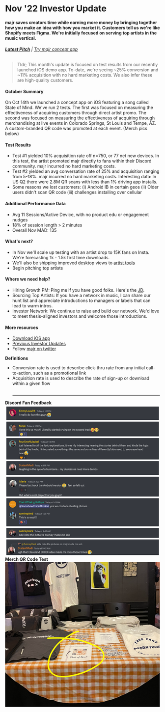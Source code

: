 # Nov '22 Investor Update

#### majr saves creators time while earning more money by bringing together how you make an idea with how you market it. Customers tell us we're like Shopify meets Figma. We're initially focused on serving top artists in the music vertical.<BR>

###### **[Latest Pitch](https://docsend.com/view/jnwm8riu4grhi8zv)**  |  [Try majr concept app](https://apps.apple.com/us/app/majr/id1634121602)

>Tldr; This month's update is focused on test results from our recently launched iOS demo app. To-date, we're seeing ~25% conversion and ~11% acquisition with no hard marketing costs. We also infer these are high-quality customers. 

#### October Summary  
  On Oct 14th we launched a concept app on iOS featuring a song called State of Mind. We've run 2 tests. The first was focused on measuring the effectiveness of acquiring customers through direct artist promo. The second was focused on measuring the effectiveness of acquiring through merchandising at live events in Colorado Springs, St Louis and Tempe, AZ. A custom-branded QR code was promoted at each event. (Merch pics below) 
  
#### Test Results  
  - Test #1 yielded 10% acquisition rate off n=750, or 77 net new devices. In this test, the artist promoted majr directly to fans within their Discord community. majr incurred no hard marketing costs.
  - Test #2 yielded an avg conversation rate of 25% and acquisition ranging from 5-18%. majr incurred no hard marketing costs. Interesting data: In US Q2 there were 2.8M QR scans with less than 1% driving app installs.
  - Some reasons we lost customers: (i) Android IB in certain geos (ii) Older users didn't scan QR code (iii) challenges installing over cellular
  
  #### Additional Performance Data
  - Avg 11 Sessions/Active Device, with no product edu or engagement nudges   
  - 18% of session length >  2 minutes
  - Overall Nov MAD: 135 
  
  #### What's next?
  - In Nov we'll scale up testing with an artist drop to 15K fans on Insta. We're forecasting 1k - 1.5k first time downloads. 
  - We'll also be shipping improved desktop views to [artist tools](https://artists.majr.app) 
  - Begin pitching top artists 

#### Where we need help?
  - Hiring Growth PM: Ping me if you have good folks. Here's the [JD](https://github.com/majr-tech/com/blob/b3748ae9086129fd179fbe9fe23ababce67a7a0a/hiring/active/growth.md). 
  - Sourcing Top Artists: If you have a network in music, I can share our hunt list and appreciate introductions to managers or labels that can lead to warm intros. 
  - Investor Network: We continue to raise and build our network. We'd love to meet thesis-aligned investors and welcome those introductions. 
  
  #### More resources 
  - [Download iOS app](https://apps.apple.com/us/app/majr/id1634121602)
  - [Previous Investor Updates](https://github.com/majr-tech/com/tree/main/investor/01-Updates)
  - Follow [majr on twitter](https://twitter.com/majrapp)

**Definitions** 
- Conversion rate is used to describe click-thru rate from any initial call-to-action, such as a promotional link
- Acquisition rate is used to describe the rate of sign-up or download within a given flow  
  <BR><HR>
  
 **Discord Fan Feedback**<BR> ![Discord Fan Focus Group](https://github.com/majr-tech/com/blob/4b20650578952e897eb9aab344c31c284d0d32f7/investor/images/fanreactions.png)  <BR>
**Merch QR Code Test**<BR>
    ![Merch QR Code Test](https://github.com/majr-tech/com/blob/6dd23e896b3dce7e532681dde41955d52f998588/investor/images/qrcode.png) 
